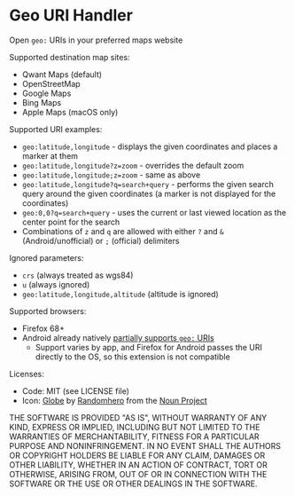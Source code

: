# Geo URI Handler
Open `geo:` URIs in your preferred maps website

Supported destination map sites:
* Qwant Maps (default)
* OpenStreetMap
* Google Maps
* Bing Maps
* Apple Maps (macOS only)

Supported URI examples:
* `geo:latitude,longitude` - displays the given coordinates and places a marker at them
* `geo:latitude,longitude?z=zoom` - overrides the default zoom
* `geo:latitude,longitude;z=zoom` - same as above
* `geo:latitude,longitude?q=search+query` - performs the given search query around the given coordinates
  (a marker is not displayed for the coordinates)
* `geo:0,0?q=search+query` - uses the current or last viewed location as the center point for the search
* Combinations of `z` and `q` are allowed with either `?` and `&` (Android/unofficial) or `;` (official) delimiters

Ignored parameters:
* `crs` (always treated as wgs84)
* `u` (always ignored)
* `geo:latitude,longitude,altitude` (altitude is ignored)

Supported browsers:
* Firefox 68+
* Android already natively [partially supports `geo:` URIs](https://developer.android.com/guide/appendix/g-app-intents.html)
  * Support varies by app, and Firefox for Android passes the URI directly to the OS, so this extension is not compatible

Licenses:
* Code: MIT (see LICENSE file)
* Icon: [Globe](https://thenounproject.com/search/?q=globe&i=1368249) by
  [Randomhero](https://thenounproject.com/rahedesigns) from the [Noun Project](https://thenounproject.com/)

THE SOFTWARE IS PROVIDED "AS IS", WITHOUT WARRANTY OF ANY KIND, EXPRESS OR IMPLIED, INCLUDING BUT NOT LIMITED TO THE
WARRANTIES OF MERCHANTABILITY, FITNESS FOR A PARTICULAR PURPOSE AND NONINFRINGEMENT. IN NO EVENT SHALL THE AUTHORS OR
COPYRIGHT HOLDERS BE LIABLE FOR ANY CLAIM, DAMAGES OR OTHER LIABILITY, WHETHER IN AN ACTION OF CONTRACT,
TORT OR OTHERWISE, ARISING FROM, OUT OF OR IN CONNECTION WITH THE SOFTWARE OR THE USE OR OTHER DEALINGS IN THE SOFTWARE.